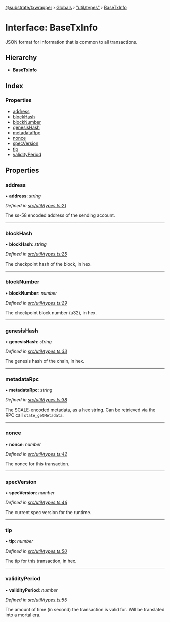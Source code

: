 [@substrate/txwrapper](../README.md) › [Globals](../globals.md) › ["util/types"](../modules/_util_types_.md) › [BaseTxInfo](_util_types_.basetxinfo.md)

# Interface: BaseTxInfo

JSON format for information that is common to all transactions.

## Hierarchy

* **BaseTxInfo**

## Index

### Properties

* [address](_util_types_.basetxinfo.md#address)
* [blockHash](_util_types_.basetxinfo.md#blockhash)
* [blockNumber](_util_types_.basetxinfo.md#blocknumber)
* [genesisHash](_util_types_.basetxinfo.md#genesishash)
* [metadataRpc](_util_types_.basetxinfo.md#metadatarpc)
* [nonce](_util_types_.basetxinfo.md#nonce)
* [specVersion](_util_types_.basetxinfo.md#specversion)
* [tip](_util_types_.basetxinfo.md#tip)
* [validityPeriod](_util_types_.basetxinfo.md#validityperiod)

## Properties

###  address

• **address**: *string*

*Defined in [src/util/types.ts:21](https://github.com/amaurymartiny/polkadotjs-wrapper/blob/82747d9/src/util/types.ts#L21)*

The ss-58 encoded address of the sending account.

___

###  blockHash

• **blockHash**: *string*

*Defined in [src/util/types.ts:25](https://github.com/amaurymartiny/polkadotjs-wrapper/blob/82747d9/src/util/types.ts#L25)*

The checkpoint hash of the block, in hex.

___

###  blockNumber

• **blockNumber**: *number*

*Defined in [src/util/types.ts:29](https://github.com/amaurymartiny/polkadotjs-wrapper/blob/82747d9/src/util/types.ts#L29)*

The checkpoint block number (u32), in hex.

___

###  genesisHash

• **genesisHash**: *string*

*Defined in [src/util/types.ts:33](https://github.com/amaurymartiny/polkadotjs-wrapper/blob/82747d9/src/util/types.ts#L33)*

The genesis hash of the chain, in hex.

___

###  metadataRpc

• **metadataRpc**: *string*

*Defined in [src/util/types.ts:38](https://github.com/amaurymartiny/polkadotjs-wrapper/blob/82747d9/src/util/types.ts#L38)*

The SCALE-encoded metadata, as a hex string. Can be retrieved via the RPC
call `state_getMetadata`.

___

###  nonce

• **nonce**: *number*

*Defined in [src/util/types.ts:42](https://github.com/amaurymartiny/polkadotjs-wrapper/blob/82747d9/src/util/types.ts#L42)*

The nonce for this transaction.

___

###  specVersion

• **specVersion**: *number*

*Defined in [src/util/types.ts:46](https://github.com/amaurymartiny/polkadotjs-wrapper/blob/82747d9/src/util/types.ts#L46)*

The current spec version for the runtime.

___

###  tip

• **tip**: *number*

*Defined in [src/util/types.ts:50](https://github.com/amaurymartiny/polkadotjs-wrapper/blob/82747d9/src/util/types.ts#L50)*

The tip for this transaction, in hex.

___

###  validityPeriod

• **validityPeriod**: *number*

*Defined in [src/util/types.ts:55](https://github.com/amaurymartiny/polkadotjs-wrapper/blob/82747d9/src/util/types.ts#L55)*

The amount of time (in second) the transaction is valid for. Will be
translated into a mortal era.
